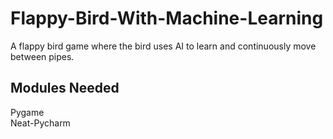 # Flappy-Bird-With-Machine-Learning
A flappy bird game where the bird uses AI to learn and continuously move between pipes.

## Modules Needed
Pygame  
Neat-Pycharm